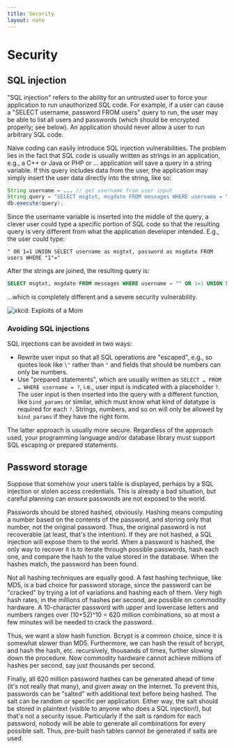 ```yaml
---
title: Security
layout: note
---
```


# Security

## SQL injection

"SQL injection" refers to the ability for an untrusted user to force your application to run unauthorized SQL code. For example, if a user can cause a "SELECT username, password FROM users" query to run, the user may be able to list all users and passwords (which should be encrypted properly; see below). An application should never allow a user to run arbitrary SQL code.

Naive coding can easily introduce SQL injection vulnerabilities. The problem lies in the fact that SQL code is usually written as strings in an application, e.g., a C++ or Java or PHP or … application will save a query in a string variable. If this query includes data from the user, the application may simply insert the user data directly into the string, like so:

```java
String username = ... // get username from user input
String query = "SELECT msgtxt, msgdate FROM messages WHERE username = \"" + username + "\" ORDER BY msgdate";
db.execute(query);
```

Since the username variable is inserted into the middle of the query, a clever user could type a specific portion of SQL code so that the resulting query is very different from what the application developer intended. E.g., the user could type:

```
" OR 1=1 UNION SELECT username as msgtxt, password as msgdate FROM users WHERE "1"="
```

After the strings are joined, the resulting query is:

```sql
SELECT msgtxt, msgdate FROM messages WHERE username = "" OR 1=1 UNION SELECT username as msgtxt, password as msgdate FROM users WHERE "1"="1" ORDER BY msgdate
```

…which is completely different and a severe security vulnerability.

![xkcd: Exploits of a Mom](http://imgs.xkcd.com/comics/exploits_of_a_mom.png)

### Avoiding SQL injections

SQL injections can be avoided in two ways:

- Rewrite user input so that all SQL operations are "escaped", e.g., so quotes look like `\"` rather than `"` and fields that should be numbers can only be numbers.
- Use "prepared statements", which are usually written as `SELECT … FROM … WHERE username = ?`, i.e., user input is indicated with a placeholder `?`. The user input is then inserted into the query with a different function, like `bind_params` or similar, which must know what kind of datatype is required for each `?`. Strings, numbers, and so on will only be allowed by `bind_params` if they have the right form.

The latter approach is usually more secure. Regardless of the approach used, your programming language and/or database library must support SQL escaping or prepared statements.

## Password storage

Suppose that somehow your users table is displayed, perhaps by a SQL injection or stolen access credentials. This is already a bad situation, but careful planning can ensure passwords are not exposed to the world.

Passwords should be stored hashed, obviously. Hashing means computing a number based on the contents of the password, and storing only that number, not the original password. Thus, the original password is not recoverable (at least, that's the intention). If they are not hashed, a SQL injection will expose them to the world. When a password is hashed, the only way to recover it is to iterate through possible passwords, hash each one, and compare the hash to the value stored in the database. When the hashes match, the password has been found.

Not all hashing techniques are equally good. A fast hashing technique, like MD5, is a bad choice for password storage, since the password can be "cracked" by trying  a lot of variations and hashing each of them. Very high hash rates, in the millions of hashes per second, are possible on commodity hardware. A 10-character password with upper and lowercase letters and numbers ranges over (10+52)^10 = 620 million combinations, so at most a few minutes will be needed to crack the password.

Thus, we want a slow hash function. Bcrypt is a common choice, since it is somewhat slower than MD5. Furthermore, we can hash the result of bcrypt, and hash the hash, etc. recursively, thousands of times, further slowing down the procedure. Now commodity hardware cannot achieve millions of hashes per second, say just thousands per second.

Finally, all 620 million password hashes can be generated ahead of time (it's not really that many), and given away on the internet. To prevent this, passwords can be "salted" with additional text before being hashed. The salt can be random or specific per application. Either way, the salt should be stored in plaintext (visible to anyone who does a SQL injection!), but that's not a security issue. Particularly if the salt is random for each password, nobody will be able to generate all combinations for every possible salt. Thus, pre-built hash tables cannot be generated if salts are used.
